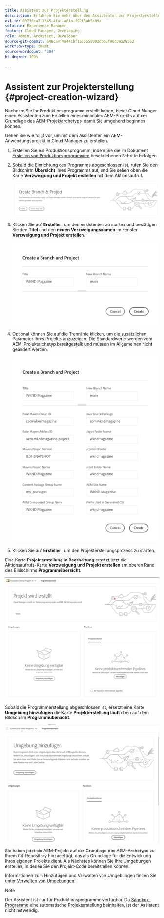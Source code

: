 ```yaml
---
title: Assistent zur Projekterstellung
description: Erfahren Sie mehr über den Assistenten zur Projekterstellung, mit dem Sie Ihr Projekt nach der Erstellung Ihres Produktionsprogramms schnell einrichten können.
exl-id: 03736ca7-1345-4faf-a61a-f9213ab5c89a
solution: Experience Manager
feature: Cloud Manager, Developing
role: Admin, Architect, Developer
source-git-commit: 646ca4f4a441bf1565558002dcd6f96d3e228563
workflow-type: tm+mt
source-wordcount: '304'
ht-degree: 100%

---
```


# Assistent zur Projekterstellung {#project-creation-wizard}

Nachdem Sie Ihr Produktionsprogramm erstellt haben, bietet Cloud Manger einen Assistenten zum Erstellen eines minimalen AEM-Projekts auf der Grundlage des [AEM-Projektarchetyps](https://experienceleague.adobe.com/docs/experience-manager-core-components/using/developing/archetype/overview.html?lang=de), damit Sie umgehend beginnen können.

Gehen Sie wie folgt vor, um mit dem Assistenten ein AEM-Anwendungsprojekt in Cloud Manager zu erstellen.

1. Erstellen Sie ein Produktionsprogramm, indem Sie die im Dokument [Erstellen von Produktionsprogrammen](creating-production-programs.md) beschriebenen Schritte befolgen

1. Sobald die Einrichtung des Programms abgeschlossen ist, rufen Sie den Bildschirm **Übersicht** Ihres Programms auf, und Sie sehen oben die Karte **Verzweigung und Projekt erstellen** mit dem Aktionsaufruf.

   ![Aktionsaufruf-Karte für den Assistenten](assets/create-wizard1.png)

1. Klicken Sie auf **Erstellen**, um den Assistenten zu starten und bestätigen Sie den **Titel** und den **neuen Verzweigungsnamen** im Fenster **Verzweigung und Projekt erstellen**.

   ![Verzweigung und Projekt erstellen](assets/create-wizard2.png)

1. Optional können Sie auf die Trennlinie klicken, um die zusätzlichen Parameter Ihres Projekts anzuzeigen. Die Standardwerte werden vom AEM-Projektarchetyp bereitgestellt und müssen im Allgemeinen nicht geändert werden.

   ![Zusätzliche Projektparameter](assets/create-wizard5.png)

1. Klicken Sie auf **Erstellen**, um den Projekterstellungsprozess zu starten.


Eine Karte **Projekterstellung in Bearbeitung** ersetzt jetzt die Aktionsaufrufs-Karte **Verzweigung und Projekt erstellen** am oberen Rand des Bildschirms **Programmübersicht**.

![Projekterstellung läuft](assets/create-wizard3.png)

Sobald die Programmerstellung abgeschlossen ist, ersetzt eine Karte **Umgebung hinzufügen** die Karte **Projekterstellung läuft** oben auf dem Bildschirm **Programmübersicht**.

![Umgebung hinzufügen](assets/create-wizard4.png)

Sie haben jetzt ein AEM-Projekt auf der Grundlage des AEM-Archetyps zu Ihrem Git-Repository hinzugefügt, das als Grundlage für die Entwicklung Ihres eigenen Projekts dient. Als Nächstes können Sie Ihre Umgebungen erstellen, in denen Sie den Projekt-Code bereitstellen können.

Informationen zum Hinzufügen und Verwalten von Umgebungen finden Sie unter [Verwalten von Umgebungen](/help/implementing/cloud-manager/manage-environments.md).

>[!NOTE]
>
>Der Assistent ist nur für Produktionsprogramme verfügbar. Da [Sandbox-Programme](introduction-sandbox-programs.md#auto-creation) eine automatische Projekterstellung beinhalten, ist der Assistent nicht notwendig.